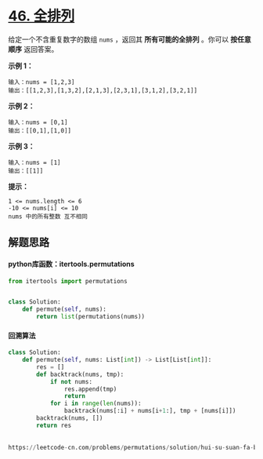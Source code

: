 # [46. 全排列](https://leetcode-cn.com/problems/permutations/)

给定一个不含重复数字的数组 `nums` ，返回其 **所有可能的全排列** 。你可以 **按任意顺序** 返回答案。

**示例 1：**

```
输入：nums = [1,2,3]
输出：[[1,2,3],[1,3,2],[2,1,3],[2,3,1],[3,1,2],[3,2,1]]
```

**示例 2：**

```
输入：nums = [0,1]
输出：[[0,1],[1,0]]
```

**示例 3：**

```
输入：nums = [1]
输出：[[1]]
```

**提示：**

```
1 <= nums.length <= 6
-10 <= nums[i] <= 10
nums 中的所有整数 互不相同
```



## 解题思路

#### python库函数：itertools.permutations

```python
from itertools import permutations


class Solution:
    def permute(self, nums):
        return list(permutations(nums))

```



#### 回溯算法

```python
class Solution:
    def permute(self, nums: List[int]) -> List[List[int]]:
        res = []
        def backtrack(nums, tmp):
            if not nums:
                res.append(tmp)
                return 
            for i in range(len(nums)):
                backtrack(nums[:i] + nums[i+1:], tmp + [nums[i]])
        backtrack(nums, [])
        return res
        
        
https://leetcode-cn.com/problems/permutations/solution/hui-su-suan-fa-by-powcai-2/
```

